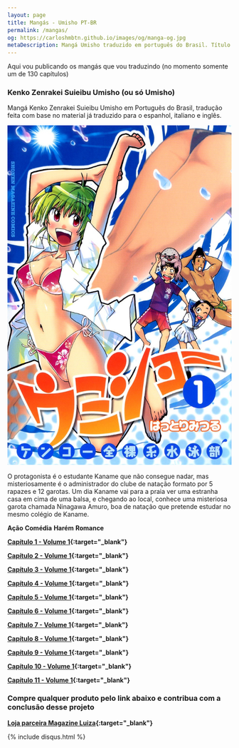 ```yaml
---
layout: page
title: Mangás - Umisho PT-BR
permalink: /mangas/
og: https://carloshmbtn.github.io/images/og/manga-og.jpg
metaDescription: Mangá Umisho traduzido em português do Brasil. Título completo - Kenko Zenrakei Suieibu Umisho
---
```


Aqui vou publicando os mangás que vou traduzindo (no momento somente um de 130 capítulos)

### Kenko Zenrakei Suieibu Umisho (ou só Umisho)

Mangá Kenko Zenrakei Suieibu Umisho em Português do Brasil, tradução feita com base no material já traduzido para o espanhol, italiano e inglês.

![Umisho](/images/umisho.jpg "capa mangá umisho")

O protagonista é o estudante Kaname que não consegue nadar, mas misteriosamente é o administrador do clube de natação formato por 5 rapazes e 12 garotas. Um dia Kaname vai para a praia ver uma estranha casa em cima de uma balsa, e chegando ao local, conhece uma misteriosa garota chamada Ninagawa Amuro, boa de natação que pretende estudar no mesmo colégio de Kaname.

**Ação** 
**Comédia** 
**Harém** 
**Romance**

**[Capítulo 1 - Volume 1](/mangas/umisho/umisho1.pdf "capítulo 1 umisho"){:target="_blank"}**

**[Capítulo 2 - Volume 1](/mangas/umisho/umisho2.pdf "capítulo 2 umisho"){:target="_blank"}**

**[Capítulo 3 - Volume 1](/mangas/umisho/umisho3.pdf "capítulo 3 umisho"){:target="_blank"}**

**[Capítulo 4 - Volume 1](/mangas/umisho/umisho4.pdf "capítulo 4 umisho"){:target="_blank"}**

**[Capítulo 5 - Volume 1](/mangas/umisho/umisho5.pdf "capítulo 5 umisho"){:target="_blank"}**

**[Capítulo 6 - Volume 1](https://www.mediafire.com/file/yqrst0vicyrwl8q/umisho6.pdf/file "capítulo 6 umisho"){:target="_blank"}**

**[Capítulo 7 - Volume 1](https://www.mediafire.com/file/9ime0hrca210tr7/umisho7.pdf/file "capítulo 7 umisho"){:target="_blank"}**

**[Capítulo 8 - Volume 1](http://www.mediafire.com/file/11kf3hk9vrw4w8w/umisho8.pdf/file "capítulo 8 umisho"){:target="_blank"}**

**[Capítulo 9 - Volume 1](https://www.mediafire.com/file/u1uou5oy8ian2ru/umisho9.pdf/file "capítulo 9 umisho"){:target="_blank"}**

**[Capítulo 10 - Volume 1](https://www.mediafire.com/file/15e1z31mwgq3hqj/umisho10.pdf/file "capítulo 10 umisho"){:target="_blank"}**

**[Capítulo 11 - Volume 1](https://www.mediafire.com/file/xtz0dp9bblpf0ru/umisho11.pdf/file "capítulo 11 umisho"){:target="_blank"}**

### Compre qualquer produto pelo link abaixo e contribua com a conclusão desse projeto

**[Loja parceira Magazine Luiza](https://www.magazinevoce.com.br/magazinevocesonline/ "minha loja"){:target="_blank"}**

{% include disqus.html %}